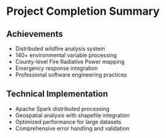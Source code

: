# Project Completion Summary

## Achievements
- Distributed wildfire analysis system
- 140+ environmental variable processing
- County-level Fire Radiative Power mapping
- Emergency response integration
- Professional software engineering practices

## Technical Implementation
- Apache Spark distributed processing
- Geospatial analysis with shapefile integration
- Optimized performance for large datasets
- Comprehensive error handling and validation